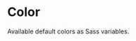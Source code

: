 # Color

Available default colors as Sass variables.

[](codepen://jso-technologies/eZNxeO?height=500&theme=0)
